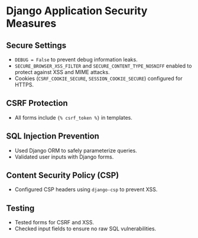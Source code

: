 # Django Application Security Measures

## Secure Settings
- `DEBUG = False` to prevent debug information leaks.
- `SECURE_BROWSER_XSS_FILTER` and `SECURE_CONTENT_TYPE_NOSNIFF` enabled to protect against XSS and MIME attacks.
- Cookies (`CSRF_COOKIE_SECURE`, `SESSION_COOKIE_SECURE`) configured for HTTPS.

## CSRF Protection
- All forms include `{% csrf_token %}` in templates.

## SQL Injection Prevention
- Used Django ORM to safely parameterize queries.
- Validated user inputs with Django forms.

## Content Security Policy (CSP)
- Configured CSP headers using `django-csp` to prevent XSS.

## Testing
- Tested forms for CSRF and XSS.
- Checked input fields to ensure no raw SQL vulnerabilities.
